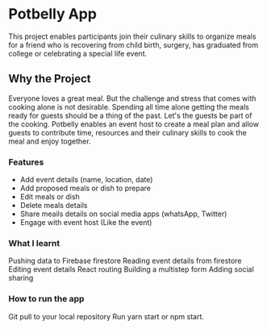 # Potbelly App

This project enables participants join their culinary skills to organize meals for  a friend who is recovering from child birth, surgery,
has graduated from college or celebrating a special life event. 

## Why the Project 
Everyone loves a great meal. But the challenge and stress that comes with cooking alone is not desirable.
Spending all time alone getting the meals ready for guests should be a thing of the past. Let's the guests be part of the cooking.
Potbelly enables an event host to create a meal plan and allow guests to contribute time, resources and their culinary
skills to cook the meal and enjoy together. 

### Features 
- Add event details (name, location, date)
- Add proposed meals or dish to prepare
- Edit meals or dish
- Delete meals details
- Share meails details on social media apps (whatsApp, Twitter)
- Engage with event host (Like the event)

### What I learnt 
Pushing data to  Firebase firestore
Reading event details from firestore
Editing event details
React routing 
Building a multistep form
Adding social sharing

### How to run the app
Git pull to your local repository 
Run yarn start or npm start.



